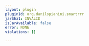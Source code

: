 ```yaml
---
layout: plugin
pluginId: org.danilopianini.smartrrr
jarSha1: INVALID
isJarAvailable: false
error: NONE
violations: []

---
```

